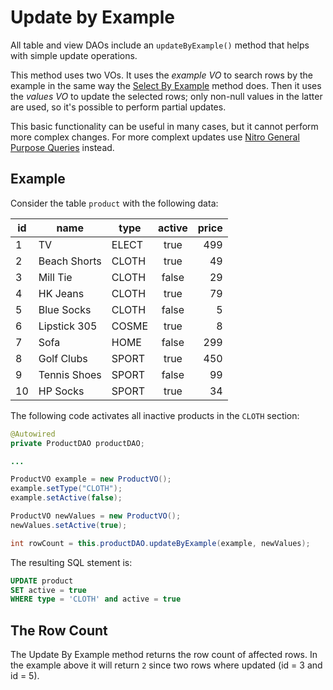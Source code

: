 # Update by Example

All table and view DAOs include an `updateByExample()` method that helps with simple update
operations.

This method uses two VOs. It uses the *example VO* to search rows by the example in the same
way the [Select By Example](./select-by-example.md) method does. Then it uses the *values VO*
to update the selected rows; only non-null values in the latter are used, so it's possible
to perform partial updates.

This basic functionality can be useful in many cases, but it cannot perform more complex
changes. For more complext updates use
[Nitro General Purpose Queries](../nitro/nitro-general-purpose.md) instead.


## Example


Consider the table `product` with the following data:

| id | name | type | active | price |
| -- | -- | -- | :--: | --: |
| 1 | TV | ELECT | true | 499 |
| 2 | Beach Shorts | CLOTH | true | 49 |
| 3 | Mill Tie | CLOTH | false | 29 | 
| 4 | HK Jeans | CLOTH | true | 79 |
| 5 | Blue Socks | CLOTH | false | 5 |
| 6 | Lipstick 305 | COSME | true | 8 |
| 7 | Sofa | HOME | false | 299 |
| 8 | Golf Clubs | SPORT | true | 450 |
| 9 | Tennis Shoes | SPORT | false | 99 |
| 10 | HP Socks | SPORT | true | 34 |

The following code activates all inactive products in the `CLOTH` section:

```java
@Autowired
private ProductDAO productDAO;

...

ProductVO example = new ProductVO();
example.setType("CLOTH");
example.setActive(false);

ProductVO newValues = new ProductVO();
newValues.setActive(true);

int rowCount = this.productDAO.updateByExample(example, newValues);
```

The resulting SQL stement is:

```sql
UPDATE product
SET active = true
WHERE type = 'CLOTH' and active = true
```

## The Row Count

The Update By Example method returns the row count of affected rows. In the
example above it will return `2` since two rows where updated (id = 3 and id = 5).






